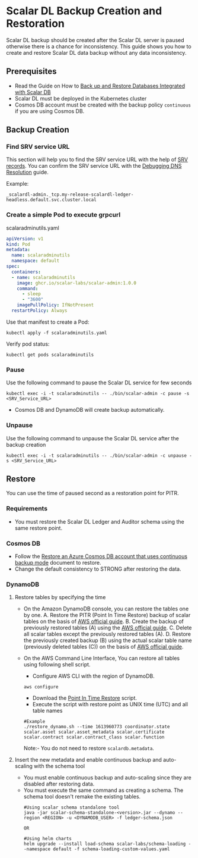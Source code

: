 # Scalar DL Backup Creation and Restoration

Scalar DL backup should be created after the Scalar DL server is paused otherwise there is a chance for inconsistency. 
This guide shows you how to create and restore Scalar DL data backup without any data inconsistency.

## Prerequisites

* Read the Guide on How to [Back up and Restore Databases Integrated with Scalar DB](https://github.com/scalar-labs/scalardb/blob/master/docs/backup-restore.md)
* Scalar DL must be deployed in the Kubernetes cluster
* Cosmos DB account must be created with the backup policy `continuous` if you are using Cosmos DB.

## Backup Creation

### Find SRV service URL

This section will help you to find the SRV service URL with the help of [SRV records](https://kubernetes.io/docs/concepts/services-networking/dns-pod-service/#srv-records).
You can confirm the SRV service URL with the [Debugging DNS Resolution](https://kubernetes.io/docs/tasks/administer-cluster/dns-debugging-resolution/) guide.

Example: 
```
_scalardl-admin._tcp.my-release-scalardl-ledger-headless.default.svc.cluster.local
```

### Create a simple Pod to execute grpcurl

scalaradminutils.yaml

```yaml
apiVersion: v1
kind: Pod
metadata:
  name: scalaradminutils
  namespace: default
spec:
  containers:
  - name: scalaradminutils
    image: ghcr.io/scalar-labs/scalar-admin:1.0.0
    command:
      - sleep
      - "3600"
    imagePullPolicy: IfNotPresent
  restartPolicy: Always
```

Use that manifest to create a Pod:

```console
kubectl apply -f scalaradminutils.yaml
```

Verify pod status:

```console
kubectl get pods scalaradminutils
```

### Pause

Use the following command to pause the Scalar DL service for few seconds

```console
kubectl exec -i -t scalaradminutils -- ./bin/scalar-admin -c pause -s <SRV_Service_URL>
```

* Cosmos DB and DynamoDB will create backup automatically.

### Unpause

Use the following command to unpause the Scalar DL service after the backup creation

```console
kubectl exec -i -t scalaradminutils -- ./bin/scalar-admin -c unpause -s <SRV_Service_URL>
```

## Restore

You can use the time of paused second as a restoration point for PITR.

### Requirements

* You must restore the Scalar DL Ledger and Auditor schema using the same restore point.

### Cosmos DB

* Follow the [Restore an Azure Cosmos DB account that uses continuous backup mode](https://docs.microsoft.com/en-us/azure/cosmos-db/restore-account-continuous-backup#restore-account-portal) document to restore.
* Change the default consistency to STRONG after restoring the data.

### DynamoDB

1. Restore tables by specifying the time
    
    * On the Amazon DynamoDB console, you can restore the tables one by one. 
        A. Restore the PITR (Point In Time Restore) backup of scalar tables on the basis of [AWS official guide](https://docs.aws.amazon.com/amazondynamodb/latest/developerguide/PointInTimeRecovery.Tutorial.html#restoretabletopointintime_console).
        B. Create the backup of previously restored tables (A) using the [AWS official guide](https://docs.aws.amazon.com/amazondynamodb/latest/developerguide/Backup.Tutorial.html#backup_console).
        C. Delete all scalar tables except the previously restored tables (A).
        D. Restore the previously created backup (B) using the actual scalar table name (previously deleted tables (C)) on the basis of [AWS official guide](https://docs.aws.amazon.com/amazondynamodb/latest/developerguide/Restore.Tutorial.html#restoretable_console).
    
    * On the AWS Command Line Interface, You can restore all tables using following shell script.
        * Configure AWS CLI with the region of DynamoDB.
        ```console
        aws configure
        ```
        * Download the [Point In Time Restore](./script/dynamodb_pitr.sh) script.
        * Execute the script with restore point as UNIX time (UTC) and all table names
        ```console
        #Example
        ./restore_dynamo.sh --time 1613960773 coordinator.state scalar.asset scalar.asset_metadata scalar.certificate scalar.contract scalar.contract_class scalar.function
        ```
        Note:- You do not need to restore `scalardb.metadata`.
2. Insert the new metadata and enable continuous backup and auto-scaling with the schema tool
    * You must enable continuous backup and auto-scaling since they are disabled after restoring data.
    * You must execute the same command as creating a schema. The schema tool doesn't remake the existing tables.
         ```console
         #Using scalar schema standalone tool
         java -jar scalar-schema-standalone-<version>.jar --dynamo --region <REGION> -u <DYNAMODB_USER> -f ledger-schema.json
         
         OR
         
         #Using helm charts
         helm upgrade --install load-schema scalar-labs/schema-loading --namespace default -f schema-loading-custom-values.yaml
         ```